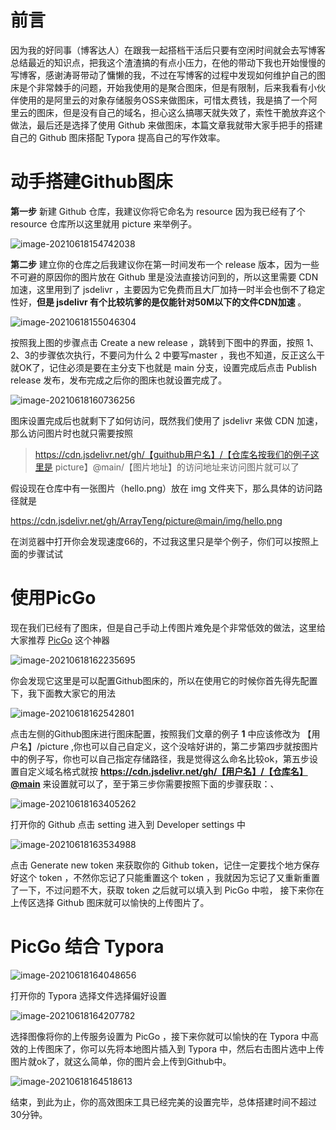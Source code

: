 # 前言

因为我的好同事（博客达人）在跟我一起搭档干活后只要有空闲时间就会去写博客总结最近的知识点，把我这个渣渣搞的有点小压力，在他的带动下我也开始慢慢的写博客，感谢涛哥带动了慵懒的我，不过在写博客的过程中发现如何维护自己的图床是个非常棘手的问题，开始我使用的是聚合图床，但是有限制，后来我看有小伙伴使用的是阿里云的对象存储服务OSS来做图床，可惜太费钱，我是搞了一个阿里云的图床，但是没有自己的域名，担心这么搞哪天就失效了，索性干脆放弃这个做法，最后还是选择了使用 Github 来做图床，本篇文章我就带大家手把手的搭建自己的 Github 图床搭配 Typora 提高自己的写作效率。



# 动手搭建Github图床

**第一步** 新建 Github 仓库，我建议你将它命名为 resource 因为我已经有了个 resource 仓库所以这里就用 picture 来举例子。

![image-20210618154742038](https://cdn.jsdelivr.net/gh/ArrayTeng/resource@main/img/image-20210618154742038.png)

**第二步** 建立你的仓库之后我建议你在第一时间发布一个 release 版本，因为一些不可避的原因你的图片放在 Github 里是没法直接访问到的，所以这里需要 CDN 加速，这里用到了 jsdelivr ，主要因为它免费而且大厂加持一时半会也倒不了稳定性好，**但是 jsdelivr 有个比较坑爹的是仅能针对50M以下的文件CDN加速** 。

![image-20210618155046304](https://cdn.jsdelivr.net/gh/ArrayTeng/resource@main/img/image-20210618155046304.png)

按照我上图的步骤点击   Create a new release ，跳转到下图中的界面，按照 1、2、3的步骤依次执行，不要问为什么 2 中要写master ，我也不知道，反正这么干就OK了，记住必须是要在主分支下也就是 main 分支，设置完成后点击 Publish release 发布，发布完成之后你的图床也就设置完成了。

![image-20210618160736256](https://cdn.jsdelivr.net/gh/ArrayTeng/resource@main/img/image-20210618160736256.png)

图床设置完成后也就剩下了如何访问，既然我们使用了 jsdelivr 来做 CDN 加速，那么访问图片时也就只需要按照 

>  https://cdn.jsdelivr.net/gh/【guithub用户名】/【仓库名按我们的例子这里是 picture】@main/【图片地址】的访问地址来访问图片就可以了

假设现在仓库中有一张图片（hello.png）放在 img 文件夹下，那么具体的访问路径就是

 https://cdn.jsdelivr.net/gh/ArrayTeng/picture@main/img/hello.png

在浏览器中打开你会发现速度66的，不过我这里只是举个例子，你们可以按照上面的步骤试试

# 使用PicGo

现在我们已经有了图床，但是自己手动上传图片难免是个非常低效的做法，这里给大家推荐 [PicGo](https://github.com/Molunerfinn/PicGo) 这个神器

![image-20210618162235695](https://cdn.jsdelivr.net/gh/ArrayTeng/resource@main/img/image-20210618162235695.png)

你会发现它这里是可以配置Github图床的，所以在使用它的时候你首先得先配置下，我下面教大家它的用法

![image-20210618162542801](https://cdn.jsdelivr.net/gh/ArrayTeng/resource@main/img/image-20210618162542801.png)

点击左侧的Github图床进行图床配置，按照我们文章的例子 **1** 中应该修改为 【用户名】/picture ,你也可以自己自定义，这个没啥好讲的，第二步第四步就按图片中的例子写，你也可以自己指定存储路径，我是觉得这么命名比较ok，第五步设置自定义域名格式就按 **https://cdn.jsdelivr.net/gh/【用户名】/【仓库名】@main**  来设置就可以了，至于第三步你需要按照下面的步骤获取：、

![image-20210618163405262](https://cdn.jsdelivr.net/gh/ArrayTeng/resource@main/img/image-20210618163405262.png)

打开你的 Github 点击 setting 进入到 Developer settings 中

![image-20210618163534988](https://cdn.jsdelivr.net/gh/ArrayTeng/resource@main/img/image-20210618163534988.png)

点击 Generate new token 来获取你的 Github token，记住一定要找个地方保存好这个 token ，不然你忘记了只能重置这个 token ，我就因为忘记了又重新重置了一下，不过问题不大，获取 token 之后就可以填入到 PicGo 中啦， 接下来你在上传区选择 Github 图床就可以愉快的上传图片了。



# PicGo 结合 Typora



![image-20210618164048656](https://cdn.jsdelivr.net/gh/ArrayTeng/resource@main/img/image-20210618164048656.png)

打开你的 Typora 选择文件选择偏好设置

![image-20210618164207782](https://cdn.jsdelivr.net/gh/ArrayTeng/resource@main/img/image-20210618164207782.png)

选择图像将你的上传服务设置为 PicGo ，接下来你就可以愉快的在 Typora 中高效的上传图床了，你可以先将本地图片插入到 Typora 中，然后右击图片选中上传图片就ok了，就这么简单，你的图片会上传到Github中。

![image-20210618164518613](https://cdn.jsdelivr.net/gh/ArrayTeng/resource@main/img/image-20210618164518613.png)

结束，到此为止，你的高效图床工具已经完美的设置完毕，总体搭建时间不超过30分钟。